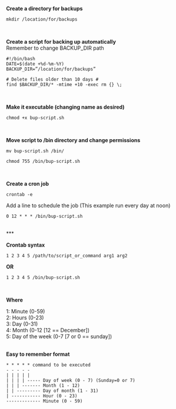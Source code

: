 **Create a directory for backups**

```
mkdir /location/for/backups
```
<br>

**Create a script for backing up automatically**<br>
Remember to change BACKUP_DIR path

```
#!/bin/bash
DATE=$(date +%d-%m-%Y)
BACKUP_DIR=”/location/for/backups”

# Delete files older than 10 days #
find $BACKUP_DIR/* -mtime +10 -exec rm {} \;
```
<br>

**Make it executable (changing name as desired)**

```
chmod +x bup-script.sh
```
<br>

**Move script to /bin directory and change permissions**

```
mv bup-script.sh /bin/
```


```
chmod 755 /bin/bup-script.sh
```
<br>

**Create a cron job**

```
crontab -e
```

Add a line to schedule the job
(This example run every day at noon)

```
0 12 * * * /bin/bup-script.sh
```
<br>
***
<br>

**Crontab syntax**

```
1 2 3 4 5 /path/to/script_or_command arg1 arg2
```

**OR**

```
1 2 3 4 5 /bin/bup-script.sh
```
<br>

**Where**

1: Minute (0-59)<br>
2: Hours (0-23)<br>
3: Day (0-31)<br>
4: Month (0-12 [12 == December])<br>
5: Day of the week (0-7 [7 or 0 == sunday])
<br><br>

**Easy to remember format**

```
* * * * * command to be executed
- - - - -
| | | | |
| | | | ----- Day of week (0 - 7) (Sunday=0 or 7)
| | | ------- Month (1 - 12)
| | --------- Day of month (1 - 31)
| ----------- Hour (0 - 23)
------------- Minute (0 - 59)
```
<br><br>
